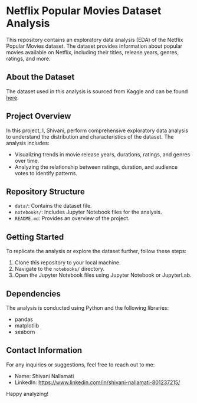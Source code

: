 
# Netflix Popular Movies Dataset Analysis

This repository contains an exploratory data analysis (EDA) of the Netflix Popular Movies dataset. The dataset provides information about popular movies available on Netflix, including their titles, release years, genres, ratings, and more.

## About the Dataset

The dataset used in this analysis is sourced from Kaggle and can be found [here](https://www.kaggle.com/datasets/narayan63/netflix-popular-movies-dataset?resource=download).

## Project Overview

In this project, I, Shivani, perform comprehensive exploratory data analysis to understand the distribution and characteristics of the dataset. The analysis includes:

- Visualizing trends in movie release years, durations, ratings, and genres over time.
- Analyzing the relationship between ratings, duration, and audience votes to identify patterns.

## Repository Structure

- `data/`: Contains the dataset file.
- `notebooks/`: Includes Jupyter Notebook files for the analysis.
- `README.md`: Provides an overview of the project.

## Getting Started

To replicate the analysis or explore the dataset further, follow these steps:
1. Clone this repository to your local machine.
2. Navigate to the `notebooks/` directory.
3. Open the Jupyter Notebook files using Jupyter Notebook or JupyterLab.

## Dependencies

The analysis is conducted using Python and the following libraries:
- pandas
- matplotlib
- seaborn

## Contact Information

For any inquiries or suggestions, feel free to reach out to me:
- Name: Shivani Nallamati
- LinkedIn: https://www.linkedin.com/in/shivani-nallamati-801237215/

Happy analyzing!
